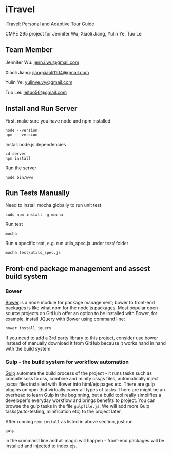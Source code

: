 # iTravel
iTravel: Personal and Adaptive Tour Guide

CMPE 295 project for Jennifer Wu, Xiaoli Jiang, Yulin Ye, Tuo Lei

## Team Member
Jennifer Wu: jenn.j.wu@gmail.com

Xiaoli Jiang: jiangxiaoli1104@gmail.com

Yulin Ye: yulinye.yy@gmail.com

Tuo Lei: leituo56@gmail.com

## Install and Run Server
First, make sure you have node and npm installed
```
node --version
npm -- version
```
Install node.js dependencies
```
cd server
npm install
```
Run the server
```
node bin/www
```

## Run Tests Manually
Need to install mocha globally to run unit test
```
sudo npm install -g mocha
```

Run test
```
mocha
```

Run a specific test, e.g. run utils_spec.js under test/ folder
```
mocha test/utils_spec.js
```

## Front-end package management and assest build system
### Bower
[Bower](http://bower.io/) is a node module for package management; bower to front-end packages is like what npm for the node.js packages. Most popular open source projects on GitHub offer an option to be installed with Bower, for example, install JQuery with Bower using command line:

```
bower install jquery
```

If you need to add a 3rd party library to this project, consider use bower instead of manually download it from GitHub because it works hand in hand with the build system.

### Gulp - the build system for workflow automation
[Gulp](http://gulpjs.com/) automate the build process of the project - it runs tasks such as compile scss to css, combine and minify css/js files, automatically inject js/css files installed with Bower into html/ejs pages etc. There are gulp plugins on npm that virtually cover all types of tasks.
There are might be an overhead to learn Gulp in the beginning, but a build tool really simplifies a developer's everyday workflow and brings benefits to project.
You can browse the gulp tasks in the file `gulpfile.js`. We will add more Gulp tasks(auto-testing, minification etc) to the project later.  

After running `npm install` as listed in above section, just run 
```
gulp
```
in the command line and all magic will happen - front-end packages will be installed and injected to index.ejs. 